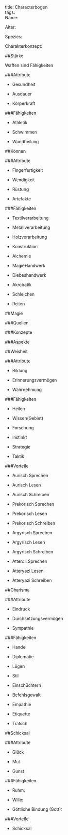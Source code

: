 title: Characterbogen  
tags:   
Name:  

Alter:  

Spezies:  

Charakterkonzept:  



##Stärke

Waffen sind Fähigkeiten  

###Attribute

* Gesundheit  

* Ausdauer  

* Körperkraft  

###Fähigkeiten	

* Athletik

* Schwimmen

* Wundheilung









##Können

###Attribute

* Fingerfertigkeit

* Wendigkeit

* Rüstung

* Artefakte

###Fähigkeiten

* Textilverarbeitung	

* Metallverarbeitung

* Holzverarbeitung

* Konstruktion

* Alchemie

* MagieHandwerk

* Diebeshandwerk

* Akrobatik

* Schleichen

* Reiten



##Magie

###Quellen

###Konzepte

###Aspekte



##Weisheit

###Attribute

* Bildung

* Erinnerungsvermögen

* Wahrnehmung

###Fähigkeiten

* Heilen

* Wissen(Gebiet)

* Forschung

* Instinkt

* Strategie

* Taktik



###Vorteile

* Aurisch Sprechen

* Aurisch Lesen

* Aurisch Schreiben

* Prekorisch Sprechen

* Prekorisch Lesen

* Prekorisch Schreiben

* Argyrisch Sprechen

* Argyrisch Lesen

* Argyrisch Schreiben

* Atterdil Sprechen

* Atteryazi Lesen

* Atteryazi Schreiben



	

##Charisma

###Attribute

* Eindruck

* Durchsetzungsvermögen

* Sympathie



###Fähigkeiten

* Handel

* Diplomatie

* Lügen

* Stil

* Einschüchtern

* Befehlsgewalt

* Empathie

* Etiquette

* Tratsch



##Schicksal

###Attribute

* Glück

* Mut

* Gunst



###Fähigkeiten

* Ruhm:

* Wille:

* Göttliche Bindung (Gott):



###Vorteile

* Schicksal

